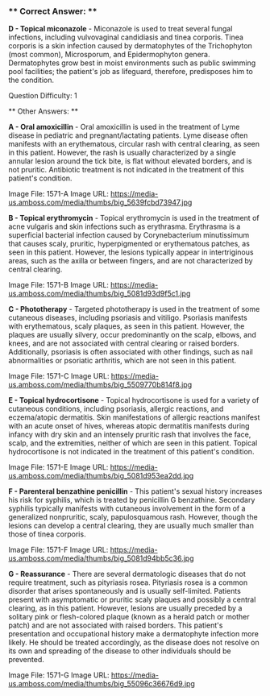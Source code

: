 ### ** Correct Answer: **

**D - Topical miconazole** - Miconazole is used to treat several fungal infections, including vulvovaginal candidiasis and tinea corporis. Tinea corporis is a skin infection caused by dermatophytes of the Trichophyton (most common), Microsporum, and Epidermophyton genera. Dermatophytes grow best in moist environments such as public swimming pool facilities; the patient's job as lifeguard, therefore, predisposes him to the condition.

Question Difficulty: 1

** Other Answers: **

**A - Oral amoxicillin** - Oral amoxicillin is used in the treatment of Lyme disease in pediatric and pregnant/lactating patients. Lyme disease often manifests with an erythematous, circular rash with central clearing, as seen in this patient. However, the rash is usually characterized by a single annular lesion around the tick bite, is flat without elevated borders, and is not pruritic. Antibiotic treatment is not indicated in the treatment of this patient's condition.

Image File: 1571-A
Image URL: https://media-us.amboss.com/media/thumbs/big_5639fcbd73947.jpg

**B - Topical erythromycin** - Topical erythromycin is used in the treatment of acne vulgaris and skin infections such as erythrasma. Erythrasma is a superficial bacterial infection caused by Corynebacterium minutissimum that causes scaly, pruritic, hyperpigmented or erythematous patches, as seen in this patient. However, the lesions typically appear in intertriginous areas, such as the axilla or between fingers, and are not characterized by central clearing.

Image File: 1571-B
Image URL: https://media-us.amboss.com/media/thumbs/big_5081d93d9f5c1.jpg

**C - Phototherapy** - Targeted phototherapy is used in the treatment of some cutaneous diseases, including psoriasis and vitiligo. Psoriasis manifests with erythematous, scaly plaques, as seen in this patient. However, the plaques are usually silvery, occur predominantly on the scalp, elbows, and knees, and are not associated with central clearing or raised borders. Additionally, psoriasis is often associated with other findings, such as nail abnormalities or psoriatic arthritis, which are not seen in this patient.

Image File: 1571-C
Image URL: https://media-us.amboss.com/media/thumbs/big_5509770b814f8.jpg

**E - Topical hydrocortisone** - Topical hydrocortisone is used for a variety of cutaneous conditions, including psoriasis, allergic reactions, and eczema/atopic dermatitis. Skin manifestations of allergic reactions manifest with an acute onset of hives, whereas atopic dermatitis manifests during infancy with dry skin and an intensely pruritic rash that involves the face, scalp, and the extremities, neither of which are seen in this patient. Topical hydrocortisone is not indicated in the treatment of this patient's condition.

Image File: 1571-E
Image URL: https://media-us.amboss.com/media/thumbs/big_5081d953ea2dd.jpg

**F - Parenteral benzathine penicillin** - This patient's sexual history increases his risk for syphilis, which is treated by penicillin G benzathine. Secondary syphilis typically manifests with cutaneous involvement in the form of a generalized nonpruritic, scaly, papulosquamous rash. However, though the lesions can develop a central clearing, they are usually much smaller than those of tinea corporis.

Image File: 1571-F
Image URL: https://media-us.amboss.com/media/thumbs/big_5081d94bb5c36.jpg

**G - Reassurance** - There are several dermatologic diseases that do not require treatment, such as pityriasis rosea. Pityriasis rosea is a common disorder that arises spontaneously and is usually self-limited. Patients present with asymptomatic or pruritic scaly plaques and possibly a central clearing, as in this patient. However, lesions are usually preceded by a solitary pink or flesh-colored plaque (known as a herald patch or mother patch) and are not associated with raised borders. This patient's presentation and occupational history make a dermatophyte infection more likely. He should be treated accordingly, as the disease does not resolve on its own and spreading of the disease to other individuals should be prevented.

Image File: 1571-G
Image URL: https://media-us.amboss.com/media/thumbs/big_55096c36676d9.jpg

